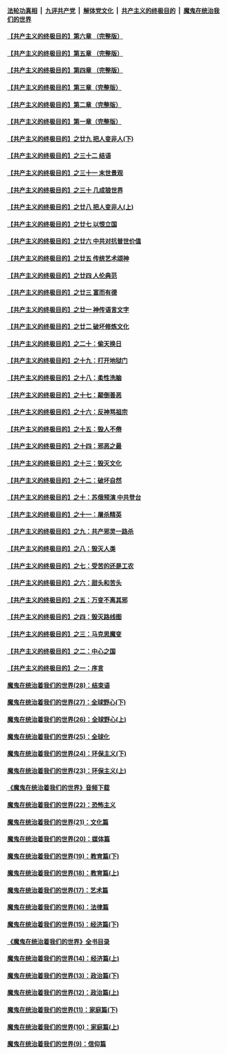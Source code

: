 ####  [法轮功真相](../../../../basic/blob/master/README.md?t=11190501) &nbsp;|&nbsp; [九评共产党](../../../../9ping.md/blob/master/README.md?t=11190501) &nbsp;|&nbsp; [解体党文化](../../../../jtdwh.md/blob/master/README.md?t=11190501)  &nbsp;|&nbsp; [共产主义的终极目的](../../../../gczydzjmd.md/blob/master/README.md?t=11190501) &nbsp;|&nbsp; [魔鬼在统治我们的世界](../../../../mgztzwmdsj.md/blob/master/README.md?t=11190501) 

#### [【共产主义的终极目的】第六章 （完整版）](../pages/nsc422/n11428913.md?t=11190501) 

#### [【共产主义的终极目的】第五章 （完整版）](../pages/nsc422/n11428912.md?t=11190501) 

#### [【共产主义的终极目的】第四章 （完整版）](../pages/nsc422/n11428907.md?t=11190501) 

#### [【共产主义的终极目的】第三章（完整版）](../pages/nsc422/n11428848.md?t=11190501) 

#### [【共产主义的终极目的】第二章（完整版）](../pages/nsc422/n11428831.md?t=11190501) 

#### [【共产主义的终极目的】第一章（完整版）](../pages/nsc422/n11417651.md?t=11190501) 

#### [【共产主义的终极目的】之廿九 把人变非人(下)](../pages/nsc422/n11344140.md?t=11190501) 

#### [【共产主义的终极目的】之三十二 结语](../pages/nsc422/n11360535.md?t=11190501) 

#### [【共产主义的终极目的】之三十一 末世景观](../pages/nsc422/n11351129.md?t=11190501) 

#### [【共产主义的终极目的】之三十 几成狼世界](../pages/nsc422/n11348280.md?t=11190501) 

#### [【共产主义的终极目的】之廿八 把人变非人(上)](../pages/nsc422/n11340492.md?t=11190501) 

#### [【共产主义的终极目的】之廿七 以恨立国](../pages/nsc422/n11336944.md?t=11190501) 

#### [【共产主义的终极目的】之廿六 中共对抗普世价值](../pages/nsc422/n11324785.md?t=11190501) 

#### [【共产主义的终极目的】之廿五 传统艺术颂神](../pages/nsc422/n11296396.md?t=11190501) 

#### [【共产主义的终极目的】之廿四 人伦典范](../pages/nsc422/n11296397.md?t=11190501) 

#### [【共产主义的终极目的】之廿三 富而有德](../pages/nsc422/n11283598.md?t=11190501) 

#### [【共产主义的终极目的】之廿一 神传语言文字](../pages/nsc422/n11263265.md?t=11190501) 

#### [【共产主义的终极目的】之廿二 破坏修炼文化](../pages/nsc422/n11245728.md?t=11190501) 

#### [【共产主义的终极目的】之二十：偷天换日](../pages/nsc422/n11238846.md?t=11190501) 

#### [【共产主义的终极目的】之十九：打开地狱门](../pages/nsc422/n11206376.md?t=11190501) 

#### [【共产主义的终极目的】之十八：柔性洗脑](../pages/nsc422/n11199994.md?t=11190501) 

#### [【共产主义的终极目的】之十七：颠倒善恶](../pages/nsc422/n11179782.md?t=11190501) 

#### [【共产主义的终极目的】之十六：反神骂祖宗](../pages/nsc422/n11166798.md?t=11190501) 

#### [【共产主义的终极目的】之十五：毁人不倦](../pages/nsc422/n11166792.md?t=11190501) 

#### [【共产主义的终极目的】之十四：邪恶之最](../pages/nsc422/n11150249.md?t=11190501) 

#### [【共产主义的终极目的】之十三：毁灭文化](../pages/nsc422/n11135227.md?t=11190501) 

#### [【共产主义的终极目的】之十二：破坏自然](../pages/nsc422/n11135214.md?t=11190501) 

#### [【共产主义的终极目的】之十：苏俄预演 中共登台](../pages/nsc422/n11118424.md?t=11190501) 

#### [【共产主义的终极目的】之十一：屠杀精英](../pages/nsc422/n11118442.md?t=11190501) 

#### [【共产主义的终极目的】之九：共产邪灵一路杀](../pages/nsc422/n11114139.md?t=11190501) 

#### [【共产主义的终极目的】之八：毁灭人类](../pages/nsc422/n11108503.md?t=11190501) 

#### [【共产主义的终极目的】之七：受苦的还是工农](../pages/nsc422/n11101809.md?t=11190501) 

#### [【共产主义的终极目的】之六：甜头和苦头](../pages/nsc422/n11096971.md?t=11190501) 

#### [【共产主义的终极目的】之五：万变不离其邪](../pages/nsc422/n11091285.md?t=11190501) 

#### [【共产主义的终极目的】之四：毁灭路线图](../pages/nsc422/n11086284.md?t=11190501) 

#### [【共产主义的终极目的】之三：马克思魔变](../pages/nsc422/n11061941.md?t=11190501) 

#### [【共产主义的终极目的】之二：中心之国](../pages/nsc422/n11047728.md?t=11190501) 

#### [【共产主义的终极目的】之一：序言](../pages/nsc422/n11086077.md?t=11190501) 

#### [魔鬼在统治着我们的世界(28)：结束语](../pages/nsc422/n10936246.md?t=11190501) 

#### [魔鬼在统治着我们的世界(27)：全球野心(下)](../pages/nsc422/n10928319.md?t=11190501) 

#### [魔鬼在统治着我们的世界(26)：全球野心(上)](../pages/nsc422/n10900318.md?t=11190501) 

#### [魔鬼在统治着我们的世界(25)：全球化](../pages/nsc422/n10788205.md?t=11190501) 

#### [魔鬼在统治着我们的世界(24)：环保主义(下)](../pages/nsc422/n10695307.md?t=11190501) 

#### [魔鬼在统治着我们的世界(23)：环保主义(上)](../pages/nsc422/n10688613.md?t=11190501) 

#### [《魔鬼在统治着我们的世界》音频下载](../pages/nsc422/n10635553.md?t=11190501) 

#### [魔鬼在统治着我们的世界(22)：恐怖主义](../pages/nsc422/n10614727.md?t=11190501) 

#### [魔鬼在统治着我们的世界(21)：文化篇](../pages/nsc422/n10597706.md?t=11190501) 

#### [魔鬼在统治着我们的世界(20)：媒体篇](../pages/nsc422/n10586579.md?t=11190501) 

#### [魔鬼在统治着我们的世界(19)：教育篇(下)](../pages/nsc422/n10564808.md?t=11190501) 

#### [魔鬼在统治着我们的世界(18)：教育篇(上)](../pages/nsc422/n10526970.md?t=11190501) 

#### [魔鬼在统治着我们的世界(17)：艺术篇](../pages/nsc422/n10499093.md?t=11190501) 

#### [魔鬼在统治着我们的世界(16)：法律篇](../pages/nsc422/n10485969.md?t=11190501) 

#### [魔鬼在统治着我们的世界(15)：经济篇(下)](../pages/nsc422/n10469975.md?t=11190501) 

#### [《魔鬼在统治着我们的世界》全书目录](../pages/nsc422/n10464261.md?t=11190501) 

#### [魔鬼在统治着我们的世界(14)：经济篇(上)](../pages/nsc422/n10457370.md?t=11190501) 

#### [魔鬼在统治着我们的世界(13)：政治篇(下)](../pages/nsc422/n10448270.md?t=11190501) 

#### [魔鬼在统治着我们的世界(12)：政治篇(上)](../pages/nsc422/n10444576.md?t=11190501) 

#### [魔鬼在统治着我们的世界(11)：家庭篇(下)](../pages/nsc422/n10440961.md?t=11190501) 

#### [魔鬼在统治着我们的世界(10)：家庭篇(上)](../pages/nsc422/n10435448.md?t=11190501) 

#### [魔鬼在统治着我们的世界(9)：信仰篇](../pages/nsc422/n10432159.md?t=11190501) 

